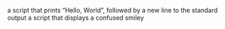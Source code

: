 a script that prints “Hello, World”, followed by a new line to the standard output
a script that displays a confused smiley
